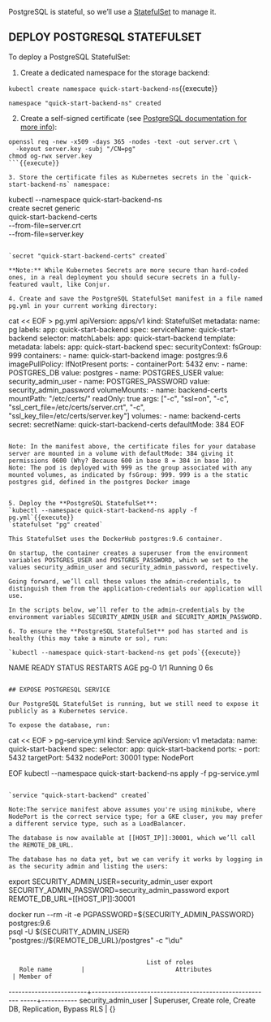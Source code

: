 
PostgreSQL is stateful, so we’ll use a [StatefulSet](https://kubernetes.io/docs/concepts/workloads/controllers/statefulset/) to manage it.

## DEPLOY POSTGRESQL STATEFULSET

To deploy a PostgreSQL StatefulSet:

1. Create a dedicated namespace for the storage backend:

`kubectl create namespace quick-start-backend-ns`{{execute}}

`namespace "quick-start-backend-ns" created`

2. Create a self-signed certificate (see [PostgreSQL documentation for more info](https://www.postgresql.org/docs/9.6/ssl-tcp.html)):

```
openssl req -new -x509 -days 365 -nodes -text -out server.crt \
  -keyout server.key -subj "/CN=pg"
chmod og-rwx server.key
```{{execute}}

3. Store the certificate files as Kubernetes secrets in the `quick-start-backend-ns` namespace:

```
kubectl --namespace quick-start-backend-ns \
  create secret generic \
  quick-start-backend-certs \
  --from-file=server.crt \
  --from-file=server.key
```{{execute}}

`secret "quick-start-backend-certs" created`

**Note:** While Kubernetes Secrets are more secure than hard-coded ones, in a real deployment you should secure secrets in a fully-featured vault, like Conjur.

4. Create and save the PostgreSQL StatefulSet manifest in a file named pg.yml in your current working directory:

```
cat << EOF > pg.yml
apiVersion: apps/v1
kind: StatefulSet
metadata:
  name: pg
  labels:
    app: quick-start-backend
spec:
  serviceName: quick-start-backend
  selector:
    matchLabels:
      app: quick-start-backend
  template:
    metadata:
      labels:
        app: quick-start-backend
    spec:
      securityContext:
        fsGroup: 999
      containers:
      - name: quick-start-backend
        image: postgres:9.6
        imagePullPolicy: IfNotPresent
        ports:
          - containerPort: 5432
        env:
          - name: POSTGRES_DB
            value: postgres
          - name: POSTGRES_USER
            value: security_admin_user
          - name: POSTGRES_PASSWORD
            value: security_admin_password
        volumeMounts:
        - name: backend-certs
          mountPath: "/etc/certs/"
          readOnly: true
        args: ["-c", "ssl=on", "-c", "ssl_cert_file=/etc/certs/server.crt", "-c", "ssl_key_file=/etc/certs/server.key"]
      volumes:
      - name: backend-certs
        secret:
          secretName: quick-start-backend-certs
          defaultMode: 384
EOF
```{{execute}}

Note: In the manifest above, the certificate files for your database server are mounted in a volume with defaultMode: 384 giving it permissions 0600 (Why? Because 600 in base 8 = 384 in base 10).
Note: The pod is deployed with 999 as the group associated with any mounted volumes, as indicated by fsGroup: 999. 999 is a the static postgres gid, defined in the postgres Docker image


5. Deploy the **PostgreSQL StatefulSet**:
`kubectl --namespace quick-start-backend-ns apply -f pg.yml`{{execute}}
`statefulset "pg" created`

This StatefulSet uses the DockerHub postgres:9.6 container.

On startup, the container creates a superuser from the environment variables POSTGRES_USER and POSTGRES_PASSWORD, which we set to the values security_admin_user and security_admin_password, respectively.

Going forward, we’ll call these values the admin-credentials, to distinguish them from the application-credentials our application will use.

In the scripts below, we’ll refer to the admin-credentials by the environment variables SECURITY_ADMIN_USER and SECURITY_ADMIN_PASSWORD.

6. To ensure the **PostgreSQL StatefulSet** pod has started and is healthy (this may take a minute or so), run:

`kubectl --namespace quick-start-backend-ns get pods`{{execute}}

```
NAME      READY     STATUS    RESTARTS   AGE
pg-0      1/1       Running   0          6s
```

## EXPOSE POSTGRESQL SERVICE

Our PostgreSQL StatefulSet is running, but we still need to expose it publicly as a Kubernetes service.

To expose the database, run:

```
cat << EOF > pg-service.yml
kind: Service
apiVersion: v1
metadata:
  name: quick-start-backend
spec:
  selector:
    app: quick-start-backend
  ports:
    - port: 5432
      targetPort: 5432
      nodePort: 30001
  type: NodePort

EOF
kubectl --namespace quick-start-backend-ns  apply -f pg-service.yml
```{{execute}}

`service "quick-start-backend" created`

Note:The service manifest above assumes you're using minikube, where NodePort is the correct service type; for a GKE cluser, you may prefer a different service type, such as a LoadBalancer.

The database is now available at [[HOST_IP]]:30001, which we’ll call the REMOTE_DB_URL.

The database has no data yet, but we can verify it works by logging in as the security admin and listing the users:

```
export SECURITY_ADMIN_USER=security_admin_user
export SECURITY_ADMIN_PASSWORD=security_admin_password
export REMOTE_DB_URL=[[HOST_IP]]:30001

docker run --rm -it -e PGPASSWORD=${SECURITY_ADMIN_PASSWORD} postgres:9.6 \
  psql -U ${SECURITY_ADMIN_USER} "postgres://${REMOTE_DB_URL}/postgres" -c "\du"
```{{execute}}

```
                                          List of roles
       Role name        |                         Attributes                    
     | Member of
------------------------+-------------------------------------------------------
-----+-----------
 security_admin_user    | Superuser, Create role, Create DB, Replication, Bypass
 RLS | {}

```

